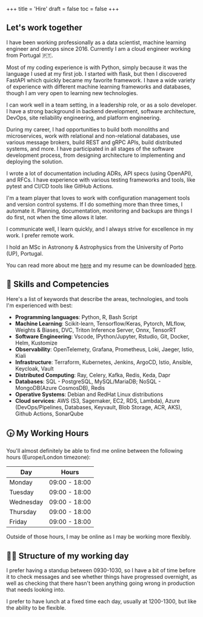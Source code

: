 +++
title = 'Hire'
draft = false
toc = false
+++

## Let's work together

I have been working professionally as a data scientist, machine learning engineer and devops since 2016.
Currently I am a cloud engineer working from Portugal 🇵🇹.

Most of my coding experience is with Python, simply because it was the language I used at my first job.
I started with flask, but then I discovered FastAPI which quickly became my favorite framework.
I have a wide variety of experience with different machine learning frameworks and databases, though I
am very open to learning new technologies.

I can work well in a team setting, in a leadership role, or as a solo developer. I have a strong background
in backend development, software architecture, DevOps, site reliability engineering, and 
platform engineering.

During my career, I had opportunities to build both monoliths and microservices, work with relational and
non-relational databases, use various message brokers, build REST and gRPC APIs, build distributed systems,
and more. I have participated in all stages of the software development process, from designing architecture
to implementing and deploying the solution.

I wrote a lot of documentation including ADRs, API specs (using OpenAPI), and RFCs.
I have experience with various testing frameworks and tools, like pytest and CI/CD tools like GitHub Actions.

I'm a team player that loves to work with configuration management tools and version control systems.
If I do something more than three times, I automate it. Planning, documentation, monitoring and backups are
things I do first, not when the time allows it later.

I communicate well, I learn quickly, and I always strive for excellence in my work. I prefer remote work.

I hold an MSc in Astronony & Astrophysics from the University of Porto (UP), Portugal.

You can read more about me [here](about.md) and my resume can be downloaded [here](https://drive.proton.me/urls/R98C9MZBWC#YHCtG50HqwKj).

## 🔧 Skills and Competencies

Here's a list of keywords that describe the areas, technologies, and tools I'm experienced with best:

- **Programming languages**: Python, R, Bash Script
- **Machine Learning**: Scikit-learn, Tensorflow/Keras, Pytorch, MLflow, Weights & Biases, DVC, Triton Inference Server, Onnx, TensorRT
- **Software Engineering**: Vscode, IPython/Jupyter, Rstudio, Git, Docker, Helm, Kustomize
- **Observability**: OpenTelemety, Grafana, Prometheus, Loki, Jaeger, Istio, Kiali
- **Infrastructure**: Terraform, Kubernetes, Jenkins, ArgoCD, Istio, Ansible, Keycloak, Vault
- **Distributed Computing**: Ray, Celery, Kafka, Redis, Keda, Dapr
- **Databases**: SQL - PostgreSQL, MySQL/MariaDB; NoSQL - MongoDB(Azure CosmosDB), Redis
- **Operative Systems**: Debian and RedHat Linux distributions
- **Cloud services**: AWS (S3, Sagemaker, EC2, RDS, Lambda), Azure (DevOps/Pipelines, Databases, Keyvault, Blob Storage, ACR,
AKS), Github Actions, SonarQube

## 🕟 My Working Hours

You'll almost definitely be able to find me online between the following hours (Europe/London timezone):

| Day       | Hours          |
|-----------|----------------|
| Monday    | 09:00 - 18:00  |
| Tuesday   | 09:00 - 18:00  |
| Wednesday | 09:00 - 18:00  |
| Thursday  | 09:00 - 18:00  |
| Friday    | 09:00 - 18:00  |

Outside of those hours, I may be online as I may be working more flexibly.

## 🧑‍💼 Structure of my working day

I prefer having a standup between 0930-1030, so I have a bit of time before it to check messages and see whether
things have progressed overnight, as well as checking that there hasn't been anything going wrong in production
that needs looking into.

I prefer to have lunch at a fixed time each day, usually at 1200-1300, but like the ability to be flexible.
